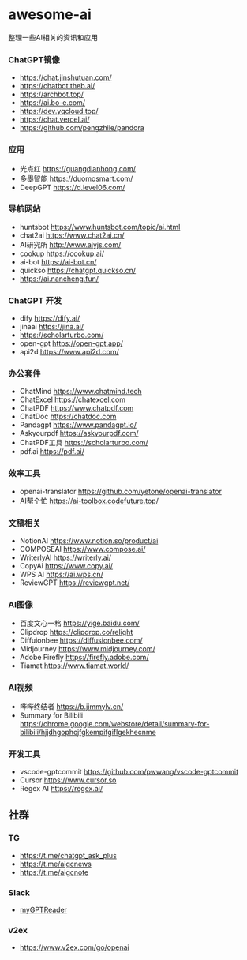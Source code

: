 # awesome-ai
整理一些AI相关的资讯和应用

### ChatGPT镜像
- https://chat.jinshutuan.com/
- https://chatbot.theb.ai/
- https://archbot.top/
- https://ai.bo-e.com/
- https://dev.yqcloud.top/
- https://chat.vercel.ai/
- https://github.com/pengzhile/pandora

### 应用
- 光点红 https://guangdianhong.com/
- 多墨智能 https://duomosmart.com/
- DeepGPT https://d.level06.com/

### 导航网站
- huntsbot https://www.huntsbot.com/topic/ai.html
- chat2ai https://www.chat2ai.cn/
- AI研究所 http://www.aiyjs.com/
- cookup https://cookup.ai/
- ai-bot https://ai-bot.cn/
- quickso https://chatgpt.quickso.cn/
- https://ai.nancheng.fun/

### ChatGPT 开发
- dify https://dify.ai/
- jinaai https://jina.ai/
- https://scholarturbo.com/
- open-gpt  https://open-gpt.app/
- api2d https://www.api2d.com/


### 办公套件
- ChatMind https://www.chatmind.tech
- ChatExcel https://chatexcel.com
- ChatPDF https://www.chatpdf.com
- ChatDoc https://chatdoc.com
- Pandagpt https://www.pandagpt.io/
- Askyourpdf https://askyourpdf.com/
- ChatPDF工具 https://scholarturbo.com/
- pdf.ai https://pdf.ai/

### 效率工具
- openai-translator  https://github.com/yetone/openai-translator
- AI帮个忙 https://ai-toolbox.codefuture.top/


### 文稿相关
- NotionAI https://www.notion.so/product/ai
- COMPOSEAI https://www.compose.ai/
- WriterlyAI https://writerly.ai/
- CopyAi https://www.copy.ai/
- WPS AI https://ai.wps.cn/
- ReviewGPT https://reviewgpt.net/

### AI图像
- 百度文心一格 https://yige.baidu.com/
- Clipdrop https://clipdrop.co/relight
- Diffuionbee https://diffusionbee.com/
- Midjourney https://www.midjourney.com/
- Adobe Firefly https://firefly.adobe.com/
- Tiamat https://www.tiamat.world/

### AI视频
- 哔哔终结者 https://b.jimmylv.cn/
- Summary for Bilibili  https://chrome.google.com/webstore/detail/summary-for-bilibili/hjjdhgophcjfgkempifgiflgekhecnme

### 开发工具
- vscode-gptcommit https://github.com/pwwang/vscode-gptcommit
- Cursor https://www.cursor.so
- Regex AI https://regex.ai/


## 社群

### TG
- https://t.me/chatgpt_ask_plus
- https://t.me/aigcnews
- https://t.me/aigcnote

### Slack
- [myGPTReader](https://bmpidev.slack.com/join/shared_invite/zt-1s6f6yoqv-iEhe6UIp0GZ8TgSYVLkugA#/shared-invite/email)

### v2ex
- https://www.v2ex.com/go/openai


